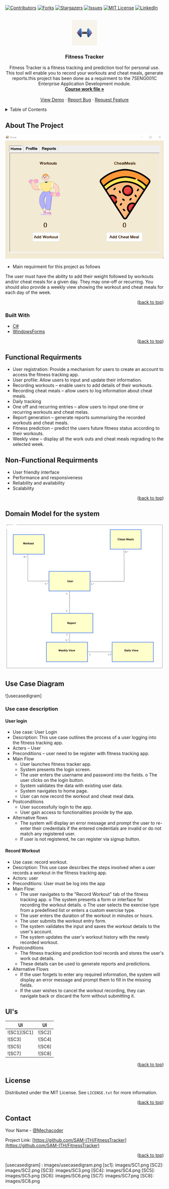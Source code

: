 <div id="top"></div>

[![Contributors][contributors-shield]][contributors-url]
[![Forks][forks-shield]][forks-url]
[![Stargazers][stars-shield]][stars-url]
[![Issues][issues-shield]][issues-url]
[![MIT License][license-shield]][license-url]
[![LinkedIn][linkedin-shield]][linkedin-url]



<!-- PROJECT LOGO -->
<br />
<div align="center">
  <a href="https://github.com/SAM-ITH/FitnessTracker">
    <img src="images/logo.png" alt="Logo" width="80" height="80">
  </a>

<h3 align="center">Fitness Tracker</h3>

  <p align="center">
    Fitness Tracker is a fitness tracking and prediction tool for personal use. This tool will enable you to record your workouts and cheat meals, generate reports.this project has been done as a requirment to the 7SENG001C Enterprise Application Development module.
    <br />
    <a href="https://github.com/SAM-ITH/FitnessTracker"><strong>Course work file »</strong></a>
    <br />
    <br />
    <a href="https://github.com/SAM-ITH/FitnessTracker">View Demo</a>
    ·
    <a href="https://github.com/SAM-ITH/FitnessTracker/issues">Report Bug</a>
    ·
    <a href="https://github.com/SAM-ITH/FitnessTracker/issues">Request Feature</a>
  </p>
</div>



<!-- TABLE OF CONTENTS -->
<details>
  <summary>Table of Contents</summary>
  <ol>
    <li>
      <a href="#about-the-project">About The Project</a>
      <ul>
        <li><a href="#built-with">Built With</a></li>
      </ul>
    </li>
    <li>
      <a href="#Functional Requirments">Functional Requirments</a>
    </li>
    <li><a href="#Non-Functional-Requirments">Non-Functional Requirments</a></li>
    <li><a href="#Domain-Model-for-the-system">Domain Model for the system</a></li>
    <li><a href="#Use-Case-Diagram">Use Case Diagram</a></li>
    <li><a href="#UI">Usage</a></li>
    <li><a href="#license">License</a></li>
    <li><a href="#contact">Contact</a></li>
  </ol>
</details>



<!-- ABOUT THE PROJECT -->
## About The Project

![Product Name Screen Shot][product-screenshot]

- Main requirment for this project as follows 

The user must have the ability to add their weight followed by workouts and/or cheat meals for a given day. They may one-off or recurring. You should also provide a weekly view showing the workout and cheat meals for each day of the week.


<p align="right">(<a href="#top">back to top</a>)</p>

### Built With

* [C#](https://learn.microsoft.com/en-us/dotnet/csharp/)
* [WindowsForms](https://learn.microsoft.com/en-us/visualstudio/ide/create-csharp-winform-visual-studio?view=vs-2022)


<p align="right">(<a href="#top">back to top</a>)</p>



<!-- Functional Requirments -->
## Functional Requirments

- User registration: Provide a mechanism for users to create an account to access the fitness tracking app.
- User profile: Allow users to input and update their information.
- Recording workouts – enable users to add details of their workouts.
- Recording cheat meals – allow users to log information about cheat meals.
- Daily tracking
- One off and recurring entries – allow users to input one-time or recurring workouts
and cheat melas.
- Report generation – generate reports summarising the recorded workouts and cheat
meals.
- Fitness prediction – predict the users future fitness status according to their workouts.
- Weekly view – display all the work outs and cheat meals regrading to the selected
week.

<!-- Non-Functional Requirments -->
## Non-Functional Requirments

- User friendly interface
- Performance and responsiveness
- Reliability and availability
- Scalability

<p align="right">(<a href="#top">back to top</a>)</p>

<!-- Domain Model for the system -->
## Domain Model for the system

![Domain model Screen Shot][domainmodel-image]

<!-- Use Case Diagram -->
## Use Case Diagram

![usecasedigram]

### Use case description

#### User login

- Use case: User Login
- Description: This use case outlines the process of a user logging into the fitness
tracking app.
- Acters – User
- Preconditions – user need to be register with fitness tracking app.
- Main Flow
    - User launches fitness tracker app.
    - System presents the login screen.
    - The user enters the username and password into the fields. o The user clicks on the login button.
    - System validates the data with existing user data.
    - System navigates to home page.
    - User can now record the workout and cheat meal data.
- Postconditions
    - User successfully login to the app.
    - User gain access to functionalities provide by the app.
- Alternative flows
    - The system will display an error message and prompt the user to re-enter their
credentials if the entered credentials are invalid or do not match any registered
user.
    - If user is not registered, he can register via signup button.
    
#### Record Workout

- Use case: record workout.
- Description: This use case describes the steps involved when a user records a workout
in the fitness tracking app.
- Actors: user
- Preconditions: User must be log into the app
- Main Flow:
    - The user navigates to the "Record Workout" tab of the fitness tracking app. o The system presents a form or interface for recording the workout details. o The user selects the exercise type from a predefined list or enters a custom
exercise type.
    - The user enters the duration of the workout in minutes or hours.
    - The user submits the workout entry form.
    - The system validates the input and saves the workout details to the user's
account.
    - The system updates the user's workout history with the newly recorded
workout.  
- Postconditions
    - The fitness tracking and prediction tool records and stores the user's work out details.
    - These details can be used to generate reports and predictions. 
- Alternative Flows
    - If the user forgets to enter any required information, the system will display an
error message and prompt them to fill in the missing fields.
    - If the user wishes to cancel the workout recording, they can navigate back or
discard the form without submitting it.

<!-- UI -->
## UI's

| UI      | UI |
| ----------- | ----------- |
| ![SC1][SC1]      | ![SC2]      |
| ![SC3]   | ![SC4]        |
| ![SC5]   | ![SC6]        |
| ![SC7]   | ![SC8]        |

<p align="right">(<a href="#top">back to top</a>)</p>


<!-- LICENSE -->
## License

Distributed under the MIT License. See `LICENSE.txt` for more information.

<p align="right">(<a href="#top">back to top</a>)</p>



<!-- CONTACT -->
## Contact

Your Name - [@Mechacoder](https://twitter.com/Mechacoder)

Project Link: [https://github.com/SAM-ITH/FitnessTracker](https://github.com/SAM-ITH/FitnessTracker)

<p align="right">(<a href="#top">back to top</a>)</p>



<!-- MARKDOWN LINKS & IMAGES -->
<!-- https://www.markdownguide.org/basic-syntax/#reference-style-links -->
[contributors-shield]: https://img.shields.io/github/contributors/SAM-ITH/FitnessTracker.svg?style=for-the-badge
[contributors-url]: https://github.com/SAM-ITH/FitnessTracker/graphs/contributors
[forks-shield]: https://img.shields.io/github/forks/SAM-ITH/FitnessTracker.svg?style=for-the-badge
[forks-url]: https://github.com/SAM-ITH/FitnessTracker/network/members
[stars-shield]: https://img.shields.io/github/stars/SAM-ITH/FitnessTracker.svg?style=for-the-badge
[stars-url]: https://github.com/SAM-ITH/FitnessTracker/stargazers
[issues-shield]: https://img.shields.io/github/issues/SAM-ITH/FitnessTracker.svg?style=for-the-badge
[issues-url]: https://github.com/SAM-ITH/FitnessTracker/issues
[license-shield]: https://img.shields.io/github/license/SAM-ITH/FitnessTracker.svg?style=for-the-badge
[license-url]: https://github.com/SAM-ITH/FitnessTracker/blob/master/LICENSE.txt
[linkedin-shield]: https://img.shields.io/badge/-LinkedIn-black.svg?style=for-the-badge&logo=linkedin&colorB=555
[linkedin-url]: https://linkedin.com/in/samithwijesighe
[product-screenshot]: images/screenshot.png
[domainmodel-image]: images/domainmodel.png
[usecasedigram] : images/usecasedigram.png
[sc1]: images/SC1.png
[SC2]: images/SC2.png
[SC3]: images/SC3.png
[SC4]: images/SC4.png
[SC5]: images/SC5.png
[SC6]: images/SC6.png
[SC7]: images/SC7.png
[SC8]: images/SC8.png

